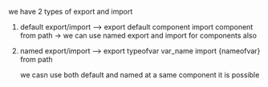 we have 2 types of export and import
1. default export/import
--> export default component
    import component from path
-> we can use named export and import for components also
2. named export/import
--> export typeofvar var_name
    import {nameofvar} from path

    we casn use both default and named at a same component it is possible